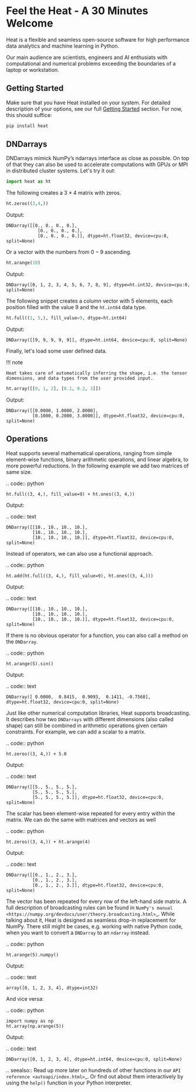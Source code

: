 # Feel the Heat - A 30 Minutes Welcome

Heat is a flexible and seamless open-source software for high performance data analytics and machine learning in Python.

Our main audience are scientists, engineers and AI enthusiats with computational and numerical problems exceeding the boundaries of a laptop or workstation.

## Getting Started

Make sure that you have Heat installed on your system. For detailed description of your options, see our full [Getting Started]() section. For now, this should suffice:

```bash
pip install heat
```

## DNDarrays

DNDarrays mimick NumPy’s ndarrays interface as close as possible. On top of that they can also be used to accelerate computations with GPUs or MPI in distributed cluster systems. Let's try it out:

```python
import heat as ht
```

The following creates a $3\times 4$ matrix with zeros.

```python
ht.zeros((3,4,))
```

Output:

```
DNDarray([[0., 0., 0., 0.],
            [0., 0., 0., 0.],
            [0., 0., 0., 0.]], dtype=ht.float32, device=cpu:0, split=None)
```

Or a vector with the numbers from $0-9$ ascending.

```python
ht.arange(10)
```

Output:

```
DNDarray([0, 1, 2, 3, 4, 5, 6, 7, 8, 9], dtype=ht.int32, device=cpu:0, split=None)
```

The following snippet creates a column vector with $5$ elements, each position filled with the value $9$ and the `ht.int64` data type.

```python
ht.full((1, 5,), fill_value=9, dtype=ht.int64)
```

Output:

```
DNDarray([[9, 9, 9, 9, 9]], dtype=ht.int64, device=cpu:0, split=None)
```

Finally, let's load some user defined data.

!!! note

    Heat takes care of automatically inferring the shape, i.e. the tensor dimensions, and data types from the user provided input.

```python
ht.array([[0, 1, 2], [0.1, 0.2, 3]])
```

Output:

```
DNDarray([[0.0000, 1.0000, 2.0000],
          [0.1000, 0.2000, 3.0000]], dtype=ht.float32, device=cpu:0, split=None)
```

## Operations

Heat supports several mathematical operations, ranging from simple element-wise functions, binary arithmetic operations, and linear algebra, to more powerful reductions. In the following example we add two matrices of same size.

.. code:: python

    ht.full((3, 4,), fill_value=9) + ht.ones((3, 4,))

Output:

.. code:: text

    DNDarray([[10., 10., 10., 10.],
              [10., 10., 10., 10.],
              [10., 10., 10., 10.]], dtype=ht.float32, device=cpu:0, split=None)

Instead of operators, we can also use a functional approach.

.. code:: python

    ht.add(ht.full((3, 4,), fill_value=9), ht.ones((3, 4,)))

Output:

.. code:: text

    DNDarray([[10., 10., 10., 10.],
              [10., 10., 10., 10.],
              [10., 10., 10., 10.]], dtype=ht.float32, device=cpu:0, split=None)


If there is no obvious operator for a function, you can also call a method on the ``DNDarray``.

.. code:: python

    ht.arange(5).sin()

Output:

.. code:: text

    DNDarray([ 0.0000,  0.8415,  0.9093,  0.1411, -0.7568], dtype=ht.float32, device=cpu:0, split=None)

Just like other numerical computation libraries, Heat supports broadcasting. It describes how two ``DNDarrays`` with different dimensions (also called shape) can still be combined in arithmetic operations given certain constraints. For example, we can add a scalar to a matrix.

.. code:: python

    ht.zeros((3, 4,)) + 5.0

Output:

.. code:: text

    DNDarray([[5., 5., 5., 5.],
              [5., 5., 5., 5.],
              [5., 5., 5., 5.]], dtype=ht.float32, device=cpu:0, split=None)

The scalar has been element-wise repeated for every entry within the matrix. We can do the same with matrices and vectors as well


.. code:: python

    ht.zeros((3, 4,)) + ht.arange(4)

Output:

.. code:: text

    DNDarray([[0., 1., 2., 3.],
              [0., 1., 2., 3.],
              [0., 1., 2., 3.]], dtype=ht.float32, device=cpu:0, split=None)

The vector has been repeated for every row of the left-hand side matrix. A full description of broadcasting rules can be found in `NumPy's manual <https://numpy.org/devdocs/user/theory.broadcasting.html>`_. While talking about it, Heat is designed as seamless drop-in replacement for NumPy. There still might be cases, e.g. working with native Python code, when you want to convert a ``DNDarray`` to an ``ndarray`` instead.


.. code:: python

    ht.arange(5).numpy()

Output:

.. code:: text

    array([0, 1, 2, 3, 4], dtype=int32)

And vice versa:

.. code:: python

    import numpy as np
    ht.array(np.arange(5))

Output:

.. code:: text

    DNDarray([0, 1, 2, 3, 4], dtype=ht.int64, device=cpu:0, split=None)

.. seealso::
    Read up more later on hundreds of other functions in our `API reference <autoapi/index.html>`_. Or find out about them interactively by using the ``help()`` function in your Python interpreter.
